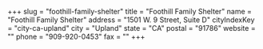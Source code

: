 +++
slug = "foothill-family-shelter"
title = "Foothill Family Shelter"
name = "Foothill Family Shelter"
address = "1501 W. 9 Street, Suite D"
cityIndexKey = "city-ca-upland"
city = "Upland"
state = "CA"
postal = "91786"
website = ""
phone = "909-920-0453"
fax = ""
+++
